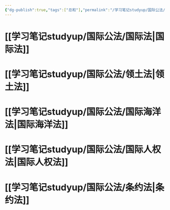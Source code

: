 ```yaml
---
{"dg-publish":true,"tags":["总和"],"permalink":"/学习笔记studyup/国际公法/国际公法学/","dgPassFrontmatter":true,"created":"2024-09-10T17:54:04.043+08:00","updated":"2024-11-12T09:50:48.773+08:00"}
---
```


# [[学习笔记studyup/国际公法/国际法\|国际法]]
# [[学习笔记studyup/国际公法/领土法\|领土法]]
# [[学习笔记studyup/国际公法/国际海洋法\|国际海洋法]]
# [[学习笔记studyup/国际公法/国际人权法\|国际人权法]]
# [[学习笔记studyup/国际公法/条约法\|条约法]]